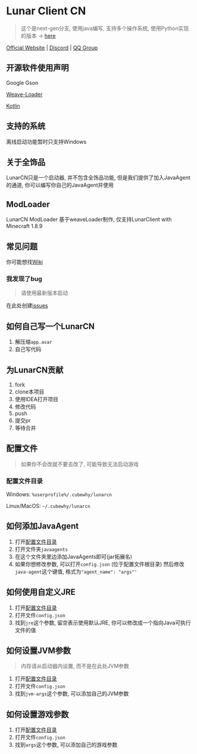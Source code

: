 # Lunar Client CN

> 这个是next-gen分支, 使用java编写, 支持多个操作系统, 使用Python实现的版本 -> [here](https://github.com/cubewhy/lunarclient-cn/tree/master)

[Official Website](https://lunarcn.top) | [Discord](https://discord.gg/rCqCepgWJc) | [QQ Group](http://qm.qq.com/cgi-bin/qm/qr?_wv=1027&k=mqmHg3kA1PKlJUjGpErCPehjOf5-a8Us&authKey=JuagP1HDFpWbbwGUQCMKRZQxDFDXlulIczRaJNCMOK96JGOWaaL%2Fam8%2BFRdSRud5&noverify=0&group_code=780154857)

## 开源软件使用声明

Google Gson

[Weave-Loader](https://github.com/Weave-MC/Weave-Loader)

[Kotlin](https://kotlinlang.org)

## 支持的系统

离线启动功能暂时只支持Windows

## 关于全饰品

LunarCN只是一个启动器, 并不包含全饰品功能, 但是我们提供了加入JavaAgent的通道, 你可以编写你自己的JavaAgent并使用

## ModLoader

LunarCN ModLoader 基于weaveLoader制作, 仅支持LunarClient with Minecraft 1.8.9

## 常见问题

你可能想找[Wiki](https://github.com/CubeWhy/LunarClient-CN/wiki)

### 我发现了bug

> 请使用最新版本启动

在此处创建[issues](https://github.com/CubeWhy/LunarClient-CN/issues)

## 如何自己写一个LunarCN

1. 解压缩`app.asar`
2. 自己写代码

## 为LunarCN贡献

1. fork
2. clone本项目
3. 使用IDEA打开项目
4. 修改代码
5. push
6. 提交pr
7. 等待合并

## 配置文件

> 如果你不会改就不要去改了, 可能导致无法启动游戏

### 配置文件目录

Windows: `%userprofile%/.cubewhy/lunarcn`

Linux/MacOS: `~/.cubewhy/lunarcn`

## 如何添加JavaAgent

1. 打开[配置文件目录](#配置文件目录)
2. 打开文件夹`javaagents`
3. 在这个文件夹里边添加JavaAgents即可(jar拓展名)
4. 如果你想修改参数, 可以打开`config.json` (位于配置文件根目录) 然后修改`java-agent`这个键值, 格式为`"agent_name": "args"'`

## 如何使用自定义JRE

1. 打开[配置文件目录](#配置文件目录)
2. 打开文件`config.json`
3. 找到`jre`这个参数, 留空表示使用默认JRE, 你可以修改成一个指向Java可执行文件的值

## 如何设置JVM参数

> 内存请从启动器内设置, 而不是在此处JVM参数

1. 打开[配置文件目录](#配置文件目录)
2. 打开文件`config.json`
3. 找到`jvm-args`这个参数, 可以添加自己的JVM参数

## 如何设置游戏参数

1. 打开[配置文件目录](#配置文件目录)
2. 打开文件`config.json`
3. 找到`args`这个参数, 可以添加自己的游戏参数

